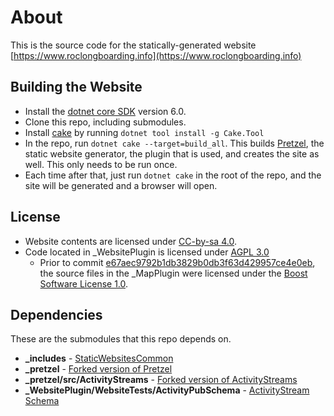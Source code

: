 # About

This is the source code for the statically-generated website [https://www.roclongboarding.info](https://www.roclongboarding.info)

## Building the Website

* Install the [dotnet core SDK](https://dotnet.microsoft.com/download/dotnet-core/6.0) version 6.0.
* Clone this repo, including submodules.
* Install [cake](https://cakebuild.net/) by running ```dotnet tool install -g Cake.Tool```
* In the repo, run ```dotnet cake --target=build_all```.  This builds [Pretzel](https://github.com/xforever1313/pretzel), the static website generator, the plugin that is used, and creates the site as well.  This only needs to be run once.
* Each time after that, just run ```dotnet cake``` in the root of the repo, and the site will be generated and a browser will open.

## License

* Website contents are licensed under [CC-by-sa 4.0](https://creativecommons.org/licenses/by-sa/4.0/).
* Code located in _WebsitePlugin is licensed under [AGPL 3.0](https://www.gnu.org/licenses/agpl-3.0.en.html)
  * Prior to commit [e67aec9792b1db3829b0db3f63d429957ce4e0eb](https://github.com/xforever1313/roclongboarding.info/commit/e67aec9792b1db3829b0db3f63d429957ce4e0eb), the source files in the _MapPlugin were licensed under the [Boost Software License 1.0](https://www.boost.org/users/license.html).

## Dependencies

These are the submodules that this repo depends on.

* **_includes** - [StaticWebsitesCommon](https://github.com/xforever1313/StaticWebsitesCommon)
* **_pretzel** - [Forked version of Pretzel](https://github.com/xforever1313/pretzel)
* **_pretzel/src/ActivityStreams** - [Forked version of ActivityStreams](https://github.com/xforever1313/ActivityStreams)
* **_WebsitePlugin/WebsiteTests/ActivityPubSchema** - [ActivityStream Schema](https://github.com/redaktor/ActivityPubSchema)
